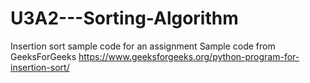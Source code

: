 # U3A2---Sorting-Algorithm
Insertion sort sample code for an assignment
Sample code from GeeksForGeeks 
https://www.geeksforgeeks.org/python-program-for-insertion-sort/ 
